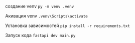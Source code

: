 создание venv
`py -m venv .venv`

Акивация venv
`.venv\Scripts\activate`

Установка зависимостей
`pip install -r requirements.txt`

Запуск кода
`fastapi dev main.py`